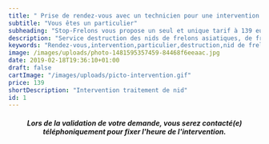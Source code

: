 ```yaml
---
title: " Prise de rendez-vous avec un technicien pour une intervention chez un particulier sur nid de frelons asiatiques/européens."
subtitle: "Vous êtes un particulier"
subheading: "Stop-Frelons vous propose un seul et unique tarif à 139 euros, et ce, qu'elle que soit la hauteur du nid, le jour du déplacement ou le temps passé. Ce tarif comprend le déplacement, l'intervention et notre garantie."
description: "Service destruction des nids de frelons asiatiques, de frelons européens et de guêpes."
keywords: "Rendez-vous,intervention,particulier,destruction,nid de frelons,enlever nid frelons,frelons,frelons asiatiques,frelons européens,traitement nids de frelons,alpes-maritimes,var,monaco."
image: /images/uploads/photo-1481595357459-84468f6eeaac.jpg
date: 2019-02-18T19:36:10+01:00
draft: false
cartImage: "/images/uploads/picto-intervention.gif"
price: 139
shortDescription: "Intervention traitement de nid"
id: 1
---
```


<h5 style="text-align:center;">Lors de la validation de votre demande, vous serez contacté(e) téléphoniquement pour fixer l'heure de l'intervention.</h5>